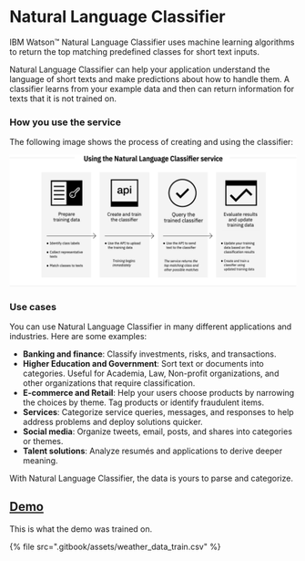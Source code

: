 # Natural Language Classifier

IBM Watson™ Natural Language Classifier uses machine learning algorithms to return the top matching predefined classes for short text inputs.

Natural Language Classifier can help your application understand the language of short texts and make predictions about how to handle them. A classifier learns from your example data and then can return information for texts that it is not trained on.

### How you use the service

The following image shows the process of creating and using the classifier:

![](.gitbook/assets/image%20%281%29.png)

### Use cases

You can use Natural Language Classifier in many different applications and industries. Here are some examples:

* **Banking and finance**: Classify investments, risks, and transactions.
* **Higher Education and Government**: Sort text or documents into categories. Useful for Academia, Law, Non-profit organizations, and other organizations that require classification.
* **E-commerce and Retail**: Help your users choose products by narrowing the choices by theme. Tag products or identify fraudulent items.
* **Services**: Categorize service queries, messages, and responses to help address problems and deploy solutions quicker.
* **Social media**: Organize tweets, email, posts, and shares into categories or themes.
* **Talent solutions**: Analyze resumés and applications to derive deeper meaning.

With Natural Language Classifier, the data is yours to parse and categorize.

## [Demo](https://natural-language-classifier-demo.ng.bluemix.net/)

This is what the demo was trained on.

{% file src=".gitbook/assets/weather\_data\_train.csv" %}

